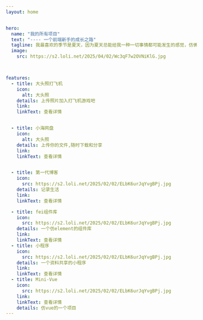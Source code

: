 ```yaml
---
layout: home


hero:
  name: "我的所有项目"
  text: "---- 一个前端新手的成长之路"
  tagline: 我最喜欢的季节是夏天，因为夏天总能给我一种一切事情都可能发生的感觉，仿佛只要夏天到了，我枯燥乏味的生活或许就能有所改变
  image:
    src: https://s2.loli.net/2025/04/02/Wc3qF7w2OVNiKlG.jpg



features:
  - title: 大头照打飞机
    icon:
      alt: 大头照
    details: 上传照片加入打飞机游戏吧
    link: 
    linkText: 查看详情


  - title: 小海网盘
    icon:
      alt: 大头照
    details: 上传你的文件,随时下载和分享
    link: 
    linkText: 查看详情


  - title: 第一代博客
    icon:
      src: https://s2.loli.net/2025/02/02/ELbK6urJqYvgBPj.jpg
    details: 记录生活
    link: 
    linkText: 查看详情

  - title: fei组件库
    icon:
      src: https://s2.loli.net/2025/02/02/ELbK6urJqYvgBPj.jpg
    details: 一个仿element的组件库
    link: 
    linkText: 查看详情
  - title: 小程序
    icon:
      src: https://s2.loli.net/2025/02/02/ELbK6urJqYvgBPj.jpg
    details: 一个资料共享的小程序
    link:
    linkText: 查看详情
  - title: Mini-Vue
    icon:
      src: https://s2.loli.net/2025/02/02/ELbK6urJqYvgBPj.jpg
    link: 
    linkText: 查看详情
    details: 仿vue的一个项目
---
```


